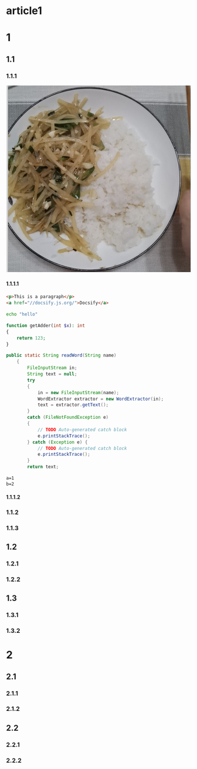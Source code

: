 # article1

# 1

## 1.1

### 1.1.1
![微信图片_20200712161323](./images/01-article1/20200712161323.jpg)

#### 1.1.1.1
```html
<p>This is a paragraph</p>
<a href="//docsify.js.org/">Docsify</a>
```

```bash
echo "hello"
```

```php
function getAdder(int $x): int 
{
    return 123;
}
```


```java
public static String readWord(String name)
    {
        FileInputStream in;
        String text = null;
        try 
        {
            in = new FileInputStream(name);
            WordExtractor extractor = new WordExtractor(in);
            text = extractor.getText();
        } 
        catch (FileNotFoundException e) 
        {
            // TODO Auto-generated catch block
            e.printStackTrace();
        } catch (Exception e) {
            // TODO Auto-generated catch block
            e.printStackTrace();
        }
        return text;
```

```properties
a=1
b=2
```

#### 1.1.1.2

### 1.1.2

### 1.1.3



## 1.2

### 1.2.1

### 1.2.2

## 1.3

### 1.3.1

### 1.3.2

# 2

## 2.1

### 2.1.1

### 2.1.2

## 2.2

### 2.2.1

### 2.2.2